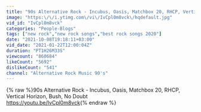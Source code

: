 ```yaml
---
title: "90s Alternative Rock - Incubus, Oasis, Matchbox 20, RHCP, Vertical Horizon, Bush, No Doubt"
image: "https:\/\/i.ytimg.com\/vi\/IvCpl0m8vck\/hqdefault.jpg"
vid_id: "IvCpl0m8vck"
categories: "People-Blogs"
tags: ["new rock","new rock songs","best rock songs 2020"]
date: "2021-10-08T19:18:11+03:00"
vid_date: "2021-01-22T12:00:04Z"
duration: "PT1H26M33S"
viewcount: "860684"
likeCount: "5692"
dislikeCount: "541"
channel: "Alternative Rock Music 90's"
---
```

{% raw %}90s Alternative Rock - Incubus, Oasis, Matchbox 20, RHCP, Vertical Horizon, Bush, No Doubt <br /><a rel="nofollow" target="blank" href="https://youtu.be/IvCpl0m8vck">https://youtu.be/IvCpl0m8vck</a>{% endraw %}
